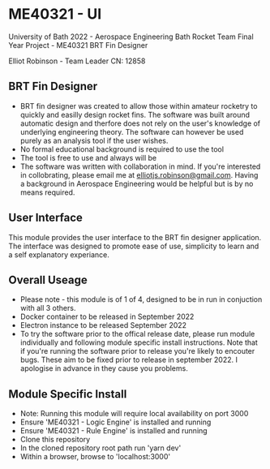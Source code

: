 # ME40321 - UI

University of Bath 2022 - Aerospace Engineering
Bath Rocket Team
Final Year Project - ME40321
BRT Fin Designer

Elliot Robinson - Team Leader
CN: 12858

## BRT Fin Designer

- BRT fin designer was created to allow those within amateur rocketry to quickly and easilly design rocket fins. The software was built around automatic design and therfore does not rely on the user's knowledge of underlying engineering theory. The software can however be used purely as an analysis tool if the user wishes.
- No formal educational background is required to use the tool
- The tool is free to use and always will be
- The software was written with collaboration in mind. If you're interested in collobrating, please email me at elliotjs.robinson@gmail.com. Having a background in Aerospace Engineering would be helpful but is by no means required.

## User Interface

This module provides the user interface to the BRT fin designer application. The interface was designed to promote ease of use, simplicity to learn and a self explanatory experiance.

## Overall Useage

- Please note - this module is of 1 of 4, designed to be in run in conjuction with all 3 others.
- Docker container to be released in September 2022
- Electron instance to be released September 2022
- To try the software prior to the offical release date, please run module individually and following module specific install instructions. Note that if you're running the software prior to release you're likely to encouter bugs. These aim to be fixed prior to release in september 2022. I apologise in advance in they cause you problems.

## Module Specific Install

- Note: Running this module will require local availability on port 3000
- Ensure 'ME40321 - Logic Engine' is installed and running
- Ensure 'ME40321 - Rule Engine' is installed and running
- Clone this repository
- In the cloned repository root path run 'yarn dev'
- Within a browser, browse to 'localhost:3000'
